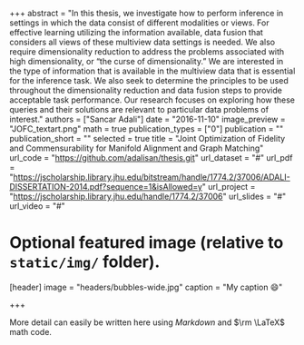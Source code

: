 +++
abstract = "In this thesis, we investigate how to perform inference in settings in which the data consist of different modalities or views. For effective learning utilizing the information available, data fusion that considers all views of these multiview data settings is needed. We also require dimensionality reduction to address the problems associated with high dimensionality, or “the curse of dimensionality.” We are interested in the type of information that is available in the multiview data that is essential for the inference task. We also seek to determine the principles to be used throughout the dimensionality reduction and data fusion steps to provide acceptable task performance. Our research focuses on exploring how these queries and their solutions are relevant to particular data problems of interest."
authors = ["Sancar Adali"]
date = "2016-11-10"
image_preview = "JOFC_textart.png"
math = true
publication_types = ["0"]
publication = ""
publication_short = ""
selected = true
title = "Joint Optimization of Fidelity and Commensurability for Manifold Alignment and Graph Matching"
url_code = "https://github.com/adalisan/thesis.git"
url_dataset = "#"
url_pdf = "https://jscholarship.library.jhu.edu/bitstream/handle/1774.2/37006/ADALI-DISSERTATION-2014.pdf?sequence=1&isAllowed=y"
url_project = "https://jscholarship.library.jhu.edu/handle/1774.2/37006"
url_slides = "#"
url_video = "#"


# Optional featured image (relative to `static/img/` folder).
[header]
image = "headers/bubbles-wide.jpg"
caption = "My caption :smile:"

+++

More detail can easily be written here using *Markdown* and $\rm \LaTeX$ math code.
